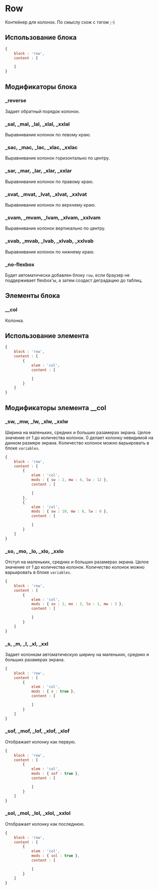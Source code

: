 # Row

Контейнер для колонок. По смыслу схож с тэгом <tr> ;-)

## Использование блока

``` js
{
    block : 'row',
    content : [

    ]
}
```

## Модификаторы блока

### _reverse

Задает обратный порядок колонок.

### _sal, _mal, _lal, _xlal, _xxlal

Выравнивание колонок по левому краю.

### _sac, _mac, _lac, _xlac, _xxlac

Выравнивание колонок горизонтально по центру.

### _sar, _mar, _lar, _xlar, _xxlar

Выравнивание колонок по правому краю.

### _svat, _mvat, _lvat, _xlvat, _xxlvat

Выравнивание колонок по верхнему краю.

### _svam, _mvam, _lvam, _xlvam, _xxlvam

Выравнивание колонок вертикально по центру.

### _svab, _mvab, _lvab, _xlvab, _xxlvab

Выравнивание колонок по нижнему краю.

### _no-flexbox

Будет автоматически добавлен блоку `row`, если браузер не поддерживает flexbox'ы, а затем
создаст деградацию до таблиц.

## Элементы блока

### __col

Колонка.

## Использование элемента

``` js
{
    block : 'row',
    content : [
        {
            elem : 'col',
            content : [

            ]
        }
    ]
}
```

## Модификаторы элемента __col

### _sw, _mw, _lw, _xlw, _xxlw

Ширина на маленьких, средних и больших разамерах экрана. Целое значение от 1 до количества колонок.
0 делает колонку невидимой на данном размере экрана. Количество колонок можно варьировать в блоке `variables`.

``` js
{
    block : 'row',
    content : [
        {
            elem : 'col',
            mods : { sw : 2, mw : 4, lw : 12 },
            content : [

            ]
        },
        {
            elem : 'col',
            mods : { sw : 10, mw : 8, lw : 0 },
            content : [

            ]
        }
    ]
}
```

### _so, _mo, _lo, _xlo, _xxlo

Отступ на маленьких, средних и больших разамерах экрана. Целое значение от 1 до количества колонок.
Количество колонок можно варьировать в блоке `variables`.

``` js
{
    block : 'row',
    content : [
        {
            elem : 'col',
            mods : { so : 2, mo : 3, lo : 1, mw : 3 },
            content : [

            ]
        }
    ]
}
```

### _s, _m, _l, _xl, _xxl

Задает колонкам автоматическую ширину на маленьких, средних и больших разамерах экрана.

``` js
{
    block : 'row',
    content : [
        {
            elem : 'col',
            mods : { s : true },
            content : [

            ]
        }
    ]
}
```

### _sof, _mof, _lof, _xlof, _xlof

Отображает колонку как первую.

``` js
{
    block : 'row',
    content : [
        {
            elem : 'col',
            mods : { sof : true },
            content : [

            ]
        }
    ]
}
```

### _sol, _mol, _lol, _xlol, _xxlol

Отображает колонку как последнюю.

``` js
{
    block : 'row',
    content : [
        {
            elem : 'col',
            mods : { sol : true },
            content : [

            ]
        }
    ]
}
```
